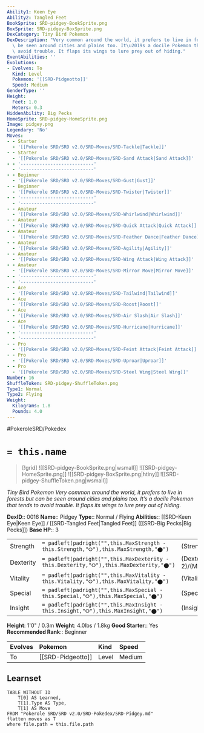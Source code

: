 ```yaml
---
Ability1: Keen Eye
Ability2: Tangled Feet
BookSprite: SRD-pidgey-BookSprite.png
BoxSprite: SRD-pidgey-BoxSprite.png
DexCategory: Tiny Bird Pokemon
DexDescription: "Very common around the world, it prefers to live in forests but can\
  \ be seen around cities and plains too. It\u2019s a docile Pokemon that tends to\
  \ avoid trouble. It flaps its wings to lure prey out of hiding."
EventAbilities: ''
Evolutions:
- Evolves: To
  Kind: Level
  Pokemon: '[[SRD-Pidgeotto]]'
  Speed: Medium
GenderType: ''
Height:
  Feet: 1.0
  Meters: 0.3
HiddenAbility: Big Pecks
HomeSprite: SRD-pidgey-HomeSprite.png
Image: pidgey.png
Legendary: 'No'
Moves:
- - Starter
  - '[[Pokerole SRD/SRD v2.0/SRD-Moves/SRD-Tackle|Tackle]]'
- - Starter
  - '[[Pokerole SRD/SRD v2.0/SRD-Moves/SRD-Sand Attack|Sand Attack]]'
- - '---------------------------'
  - '---------------------------'
- - Beginner
  - '[[Pokerole SRD/SRD v2.0/SRD-Moves/SRD-Gust|Gust]]'
- - Beginner
  - '[[Pokerole SRD/SRD v2.0/SRD-Moves/SRD-Twister|Twister]]'
- - '---------------------------'
  - '---------------------------'
- - Amateur
  - '[[Pokerole SRD/SRD v2.0/SRD-Moves/SRD-Whirlwind|Whirlwind]]'
- - Amateur
  - '[[Pokerole SRD/SRD v2.0/SRD-Moves/SRD-Quick Attack|Quick Attack]]'
- - Amateur
  - '[[Pokerole SRD/SRD v2.0/SRD-Moves/SRD-Feather Dance|Feather Dance]]'
- - Amateur
  - '[[Pokerole SRD/SRD v2.0/SRD-Moves/SRD-Agility|Agility]]'
- - Amateur
  - '[[Pokerole SRD/SRD v2.0/SRD-Moves/SRD-Wing Attack|Wing Attack]]'
- - Amateur
  - '[[Pokerole SRD/SRD v2.0/SRD-Moves/SRD-Mirror Move|Mirror Move]]'
- - '---------------------------'
  - '---------------------------'
- - Ace
  - '[[Pokerole SRD/SRD v2.0/SRD-Moves/SRD-Tailwind|Tailwind]]'
- - Ace
  - '[[Pokerole SRD/SRD v2.0/SRD-Moves/SRD-Roost|Roost]]'
- - Ace
  - '[[Pokerole SRD/SRD v2.0/SRD-Moves/SRD-Air Slash|Air Slash]]'
- - Ace
  - '[[Pokerole SRD/SRD v2.0/SRD-Moves/SRD-Hurricane|Hurricane]]'
- - '---------------------------'
  - '---------------------------'
- - Pro
  - '[[Pokerole SRD/SRD v2.0/SRD-Moves/SRD-Feint Attack|Feint Attack]]'
- - Pro
  - '[[Pokerole SRD/SRD v2.0/SRD-Moves/SRD-Uproar|Uproar]]'
- - Pro
  - '[[Pokerole SRD/SRD v2.0/SRD-Moves/SRD-Steel Wing|Steel Wing]]'
Number: 16
ShuffleToken: SRD-pidgey-ShuffleToken.png
Type1: Normal
Type2: Flying
Weight:
  Kilograms: 1.8
  Pounds: 4.0
---
```


#PokeroleSRD/Pokedex

# `= this.name`

> [!grid]
> ![[SRD-pidgey-BookSprite.png|wsmall]]
> ![[SRD-pidgey-HomeSprite.png]]
> ![[SRD-pidgey-BoxSprite.png|htiny]]
> ![[SRD-pidgey-ShuffleToken.png|wsmall]]


*Tiny Bird Pokemon*
*Very common around the world, it prefers to live in forests but can be seen around cities and plains too. It’s a docile Pokemon that tends to avoid trouble. It flaps its wings to lure prey out of hiding.*

**DexID**:: 0016
**Name**:: Pidgey
**Type**:: Normal / Flying
**Abilities**:: [[SRD-Keen Eye|Keen Eye]] / [[SRD-Tangled Feet|Tangled Feet]] ([[SRD-Big Pecks|Big Pecks]])
**Base HP**:: 3

|           |                                                                                        |                                          |
| --------- | -------------------------------------------------------------------------------------- | ---------------------------------------- |
| Strength  | `= padleft(padright("",this.MaxStrength - this.Strength,"⭘"),this.MaxStrength,"⬤")`    | (Strength::2)/(MaxStrength::4)   |
| Dexterity | `= padleft(padright("",this.MaxDexterity - this.Dexterity,"⭘"),this.MaxDexterity,"⬤")` | (Dexterity:: 2)/(MaxDexterity::4) |
| Vitality  | `= padleft(padright("",this.MaxVitality - this.Vitality,"⭘"),this.MaxVitality,"⬤")`    | (Vitality::1)/(MaxVitality::3)   |
| Special   | `= padleft(padright("",this.MaxSpecial - this.Special,"⭘"),this.MaxSpecial,"⬤")`       | (Special::1)/(MaxSpecial::3)     |
| Insight   | `= padleft(padright("",this.MaxInsight - this.Insight,"⭘"),this.MaxInsight,"⬤")`       | (Insight::1)/(MaxInsight::3)     |

**Height**: 1'0" / 0.3m
**Weight**: 4.0lbs / 1.8kg
**Good Starter**:: Yes
**Recommended Rank**:: Beginner

| Evolves   | Pokemon           | Kind   | Speed   |
|:----------|:------------------|:-------|:--------|
| To        | [[SRD-Pidgeotto]] | Level  | Medium  |

## Learnset

```dataview
TABLE WITHOUT ID
    T[0] AS Learned,
    T[1].Type AS Type,
    T[1] AS Move
FROM "Pokerole SRD/SRD v2.0/SRD-Pokedex/SRD-Pidgey.md"
flatten moves as T
where file.path = this.file.path
```
